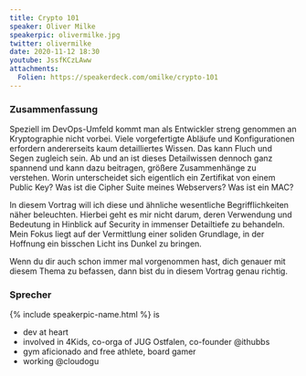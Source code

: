 ```yaml
---
title: Crypto 101
speaker: Oliver Milke
speakerpic: olivermilke.jpg
twitter: olivermilke
date: 2020-11-12 18:30
youtube: JssfKCzLAww
attachments:
  Folien: https://speakerdeck.com/omilke/crypto-101 
---
```


### Zusammenfassung

Speziell im DevOps-Umfeld kommt man als Entwickler streng genommen an Kryptographie nicht vorbei. Viele vorgefertigte Abläufe und Konfigurationen erfordern andererseits kaum detailliertes Wissen. Das kann Fluch und Segen zugleich sein. Ab und an ist dieses Detailwissen dennoch ganz spannend und kann dazu beitragen, größere Zusammenhänge zu verstehen. Worin unterscheidet sich eigentlich ein Zertifikat von einem Public Key? Was ist die Cipher Suite meines Webservers? Was ist ein MAC?

In diesem Vortrag will ich diese und ähnliche wesentliche Begrifflichkeiten näher beleuchten. Hierbei geht es mir nicht darum, deren Verwendung und Bedeutung in Hinblick auf Security in immenser Detailtiefe zu behandeln. Mein Fokus liegt auf der Vermittlung einer soliden Grundlage, in der Hoffnung ein bisschen Licht ins Dunkel zu bringen.

Wenn du dir auch schon immer mal vorgenommen hast, dich genauer mit diesem Thema zu befassen, dann bist du in diesem Vortrag genau richtig.


### Sprecher


{% include speakerpic-name.html %} is
* dev at heart
* involved in 4Kids, co-orga of JUG Ostfalen, co-founder @ithubbs
* gym aficionado and free athlete, board gamer
* working @cloudogu
